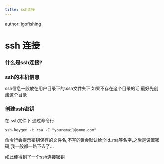 ```yaml
---
title: ssh连接
---
```

author: igofishing


# ssh 连接


### 什么是ssh连接?


### ssh的本机信息

ssh信息一般放在用户目录下的.ssh文件夹下
如果不存在这个目录的话,最好先创建这个目录


### 创建ssh密钥

在.ssh文件下
通过命令行

    ssh-keygen -t rsa -C "youremail@some.com"
    
命令行会提示密钥保存的文件名,不写的话会默认给个id_rsa等名字,之后是设置密码,我一般都一路下去了...

如此便得到了一个ssh连接密钥



